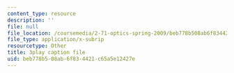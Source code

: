 ```yaml
---
content_type: resource
description: ''
file: null
file_location: /coursemedia/2-71-optics-spring-2009/beb778b508ab6f834421c65a5e12427e_W-7gI87IG1A.srt
file_type: application/x-subrip
resourcetype: Other
title: 3play caption file
uid: beb778b5-08ab-6f83-4421-c65a5e12427e
---
```

